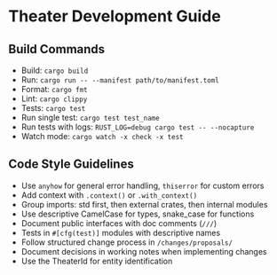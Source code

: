 # Theater Development Guide

## Build Commands
- Build: `cargo build`
- Run: `cargo run -- --manifest path/to/manifest.toml`
- Format: `cargo fmt`
- Lint: `cargo clippy`
- Tests: `cargo test`
- Run single test: `cargo test test_name`
- Run tests with logs: `RUST_LOG=debug cargo test -- --nocapture`
- Watch mode: `cargo watch -x check -x test`

## Code Style Guidelines
- Use `anyhow` for general error handling, `thiserror` for custom errors
- Add context with `.context()` or `.with_context()`
- Group imports: std first, then external crates, then internal modules
- Use descriptive CamelCase for types, snake_case for functions
- Document public interfaces with doc comments (`///`)
- Tests in `#[cfg(test)]` modules with descriptive names
- Follow structured change process in `/changes/proposals/`
- Document decisions in working notes when implementing changes
- Use the TheaterId for entity identification